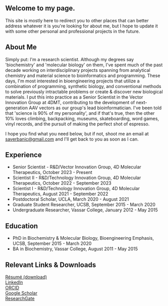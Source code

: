 ## Welcome to my page.
This site is mostly here to redirect you to other places that can better address whatever it is you're looking for about me,
but I hope to update it with some other personal and professional projects in the future.


## About Me
Simply put: I'm a research scientist. Although my degrees say 'biochemistry' and 'molecular biology' on them, I've spent much of the past decade working on interdisciplinary projects spanning from analytical chemistry and material science to bioinformatics and programming. These days, I'm most interested in bioengineering projects that utilize a combination of programming, synthetic biology, and conventional methods to solve previously intractable problems or create & discover new biological materials. I put this into practice as a Senior Scientist in the Vector Innovation Group at 4DMT, contributing to the development of next-generation AAV vectors as our group's lead bioinformatician. I've been told that 'science is 90% of my personality', and if that's true, then the other 10% loves climbing, backpacking, museums, skateboarding, word games, vinyl records, and the pursuit of making the perfect shot of espresso.

I hope you find what you need below, but if not, shoot me an email at saverbanic@gmail.com and I'll get back to you as soon as I can.


## Experience
* Senior Scientist - R&D/Vector Innovation Group, 4D Molecular Therapeutics, October 2023 - Present
* Scientist II - R&D/Technology Innovation Group, 4D Molecular Therapeutics, October 2022 - September 2023
* Scientist I - R&D/Technology Innovation Group, 4D Molecular Therapeutics, August 2021 - September 2022
* Postdoctoral Scholar, UCLA, March 2020 - August 2021
* Graduate Student Researcher, UCSB, September 2015 - March 2020
* Undergraduate Researcher, Vassar College, January 2012 - May 2015
  
  
## Education
* PhD in Biochemistry & Molecular Biology, Bioengineering Emphasis, UCSB, September 2015 - March 2020
* BA in Biochemistry, Vassar College, August 2011 - May 2015


## Relevant Links & Downloads
[Résumé (download)](https://github.com/sverbanic/sverbanic.github.io/raw/main/assets/verbanic_resume_March_2022.pdf)  
[LinkedIn](https://www.linkedin.com/in/samuel-verbanic/)  
[ORCID](https://orcid.org/0000-0002-6835-6690)  
[Google Scholar](https://scholar.google.com/citations?user=s3YPZREAAAAJ&hl=en)  
[ResearchGate](https://www.researchgate.net/profile/Samuel-Verbanic)  
